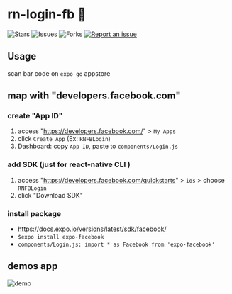 # rn-login-fb 🐳

![Stars](https://img.shields.io/github/stars/tquangdo/rn-login-fb?color=f05340)
![Issues](https://img.shields.io/github/issues/tquangdo/rn-login-fb?color=f05340)
![Forks](https://img.shields.io/github/forks/tquangdo/rn-login-fb?color=f05340)
[![Report an issue](https://img.shields.io/badge/Support-Issues-green)](https://github.com/tquangdo/rn-login-fb/issues/new)

## Usage
scan bar code on `expo go` appstore

## map with "developers.facebook.com"
### create "App ID"
1. access "https://developers.facebook.com/" > `My Apps`
2. click `Create App` (Ex: `RNFBLogin`)
3. Dashboard: copy `App ID`, paste to `components/Login.js`
### add SDK (just for react-native CLI )
1. access "https://developers.facebook.com/quickstarts" > `ios` > choose `RNFBLogin`
2. click "Download SDK"
### install package
- https://docs.expo.io/versions/latest/sdk/facebook/
- `$expo install expo-facebook`
- `components/Login.js: import * as Facebook from 'expo-facebook'`

## demos app
![demo](screenshots/demo.gif)

